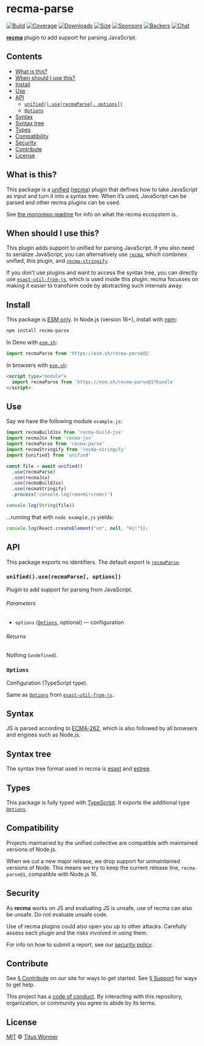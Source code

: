 # recma-parse

[![Build][badge-build-image]][badge-build-url]
[![Coverage][badge-coverage-image]][badge-coverage-url]
[![Downloads][badge-downloads-image]][badge-downloads-url]
[![Size][badge-size-image]][badge-size-url]
[![Sponsors][badge-sponsors-image]][badge-collective-url]
[![Backers][badge-backers-image]][badge-collective-url]
[![Chat][badge-chat-image]][badge-chat-url]

**[recma][github-recma]** plugin to add support for parsing JavaScript.

## Contents

* [What is this?](#what-is-this)
* [When should I use this?](#when-should-i-use-this)
* [Install](#install)
* [Use](#use)
* [API](#api)
  * [`unified().use(recmaParse[, options])`](#unifieduserecmaparse-options)
  * [`Options`](#options)
* [Syntax](#syntax)
* [Syntax tree](#syntax-tree)
* [Types](#types)
* [Compatibility](#compatibility)
* [Security](#security)
* [Contribute](#contribute)
* [License](#license)

## What is this?

This package is a [unified][github-unified] ([recma][github-recma]) plugin that
defines how to take JavaScript as input and turn it into a syntax tree.
When it’s used,
JavaScript can be parsed and other recma plugins can be used.

See [the monorepo readme][github-recma] for info on what the recma ecosystem is.

## When should I use this?

This plugin adds support to unified for parsing JavaScript.
If you also need to serialize JavaScript,
you can alternatively use [`recma`][github-recma-core],
which combines unified,
this plugin,
and [`recma-stringify`][github-recma-stringify].

If you don’t use plugins and want to access the syntax tree,
you can directly use [`esast-util-from-js`][github-esast-util-from-js],
which is used inside this plugin.
recma focusses on making it easier to transform code by abstracting such
internals away.

## Install

This package is [ESM only][github-gist-esm].
In Node.js (version 16+),
install with [npm][npm-install]:

```sh
npm install recma-parse
```

In Deno with [`esm.sh`][esmsh]:

```js
import recmaParse from 'https://esm.sh/recma-parse@1'
```

In browsers with [`esm.sh`][esmsh]:

```html
<script type="module">
  import recmaParse from 'https://esm.sh/recma-parse@1?bundle'
</script>
```

## Use

Say we have the following module `example.js`:

```js
import recmaBuildJsx from 'recma-build-jsx'
import recmaJsx from 'recma-jsx'
import recmaParse from 'recma-parse'
import recmaStringify from 'recma-stringify'
import {unified} from 'unified'

const file = await unified()
  .use(recmaParse)
  .use(recmaJsx)
  .use(recmaBuildJsx)
  .use(recmaStringify)
  .process('console.log(<em>Hi!</em>)')

console.log(String(file))
```

…running that with `node example.js` yields:

```js
console.log(React.createElement("em", null, "Hi!"));
```

## API

This package exports no identifiers.
The default export is [`recmaParse`][api-recma-parse].

### `unified().use(recmaParse[, options])`

Plugin to add support for parsing from JavaScript.

###### Parameters

* `options` ([`Options`][api-options], optional)
  — configuration

###### Returns

Nothing (`undefined`).

### `Options`

Configuration (TypeScript type).

Same as [`Options`][github-esast-util-from-js-options]
from [`esast-util-from-js`][github-esast-util-from-js].

## Syntax

JS is parsed according to [ECMA-262][tc39-ecma-262],
which is also followed by all browsers and engines such as Node.js.

## Syntax tree

The syntax tree format used in recma is [esast][github-esast] and
[estree][github-estree].

## Types

This package is fully typed with [TypeScript][].
It exports the additional type
[`Options`][api-options].

## Compatibility

Projects maintained by the unified collective are compatible with maintained
versions of Node.js.

When we cut a new major release,
we drop support for unmaintained versions of Node.
This means we try to keep the current release line,
`recma-parse@1`,
compatible with Node.js 16.

## Security

As **recma** works on JS and evaluating JS is unsafe,
use of recma can also be unsafe.
Do not evaluate unsafe code.

Use of recma plugins could also open you up to other attacks.
Carefully assess each plugin and the risks involved in using them.

For info on how to submit a report, see our [security policy][health-security].

## Contribute

See [§ Contribute][mdxjs-contribute] on our site for ways to get started.
See [§ Support][mdxjs-support] for ways to get help.

This project has a [code of conduct][health-coc].
By interacting with this repository,
organization,
or community you agree to abide by its terms.

## License

[MIT][file-license] © [Titus Wormer][wooorm]

<!-- Definitions -->

[api-options]: #options

[api-recma-parse]: #unifieduserecmaparse-options

[badge-backers-image]: https://opencollective.com/unified/backers/badge.svg

[badge-build-image]: https://github.com/mdx-js/recma/actions/workflows/main.yml/badge.svg

[badge-build-url]: https://github.com/mdx-js/recma/actions

[badge-chat-image]: https://img.shields.io/badge/chat-discussions-success.svg

[badge-chat-url]: https://github.com/mdx-js/mdx/discussions

[badge-collective-url]: https://opencollective.com/unified

[badge-coverage-image]: https://img.shields.io/codecov/c/github/mdx-js/recma.svg

[badge-coverage-url]: https://codecov.io/github/mdx-js/recma

[badge-downloads-image]: https://img.shields.io/npm/dm/recma-parse.svg

[badge-downloads-url]: https://www.npmjs.com/package/recma-parse

[badge-size-image]: https://img.shields.io/bundlejs/size/recma-parse

[badge-size-url]: https://bundlejs.com/?q=recma-parse

[badge-sponsors-image]: https://opencollective.com/unified/sponsors/badge.svg

[esmsh]: https://esm.sh

[file-license]: license

[github-esast]: https://github.com/syntax-tree/esast

[github-esast-util-from-js]: https://github.com/syntax-tree/esast-util-from-js

[github-esast-util-from-js-options]: https://github.com/syntax-tree/esast-util-from-js#options

[github-estree]: https://github.com/estree/estree

[github-gist-esm]: https://gist.github.com/sindresorhus/a39789f98801d908bbc7ff3ecc99d99c

[github-recma]: https://github.com/mdx-js/recma

[github-recma-core]: https://github.com/mdx-js/recma/tree/main/packages/recma

[github-recma-stringify]: https://github.com/mdx-js/recma/tree/main/packages/recma-stringify

[github-unified]: https://github.com/unifiedjs/unified

[health-coc]: https://github.com/mdx-js/.github/blob/main/code-of-conduct.md

[health-security]: https://github.com/mdx-js/.github/blob/main/security.md

[mdxjs-contribute]: https://mdxjs.com/community/contribute/

[mdxjs-support]: https://mdxjs.com/community/support/

[npm-install]: https://docs.npmjs.com/cli/install

[tc39-ecma-262]: https://tc39.es/ecma262/multipage/

[typescript]: https://www.typescriptlang.org

[wooorm]: https://wooorm.com
